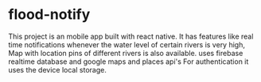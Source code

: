 # flood-notify
This project is an mobile app built with react native. It has features like real time notifications whenever the water level of certain rivers is very high,
Map with location pins of different rivers is also available. uses firebase realtime database and google maps and places api's
For authentication it uses the device local storage.
